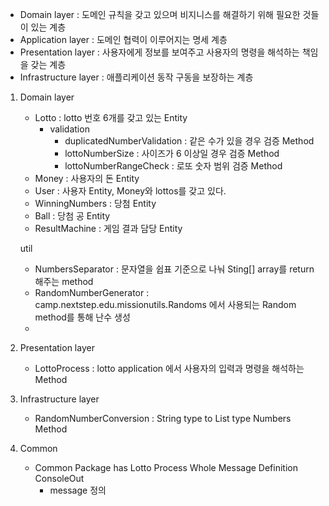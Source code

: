 - Domain layer : 도메인 규칙을 갖고 있으며 비지니스를 해결하기 위해 필요한 것들이 있는 계층
- Application layer : 도메인 협력이 이루어지는 명세 계층
- Presentation layer : 사용자에게 정보를 보여주고 사용자의 명령을 해석하는 책임을 갖는 계층
- Infrastructure layer : 애플리케이션 동작 구동을 보장하는 계층

1. Domain layer
   - Lotto : lotto 번호 6개를 갖고 있는 Entity
     - validation
       - duplicatedNumberValidation : 같은 수가 있을 경우 검증 Method
       - lottoNumberSize : 사이즈가 6 이상일 경우 검증 Method
       - lottoNumberRangeCheck : 로또 숫자 범위 검증 Method
   - Money : 사용자의 돈 Entity
   - User : 사용자 Entity, Money와 lottos를 갖고 있다.
   - WinningNumbers : 당첨 Entity
   - Ball : 당첨 공 Entity
   - ResultMachine : 게임 결과 담당 Entity

   util
   - NumbersSeparator : 문자열을 쉽표 기준으로 나눠 Sting[] array를 return 해주는 method
   - RandomNumberGenerator : camp.nextstep.edu.missionutils.Randoms 에서 사용되는 Random method를
     통해 난수 생성
   - 

2. Presentation layer
   - LottoProcess : lotto application 에서 사용자의 입력과 명령을 해석하는 Method

3. Infrastructure layer
   
   - RandomNumberConversion : String type to List<Integer> type Numbers Method

4. Common
   - Common Package has Lotto Process Whole Message Definition
   ConsoleOut
     - message 정의
